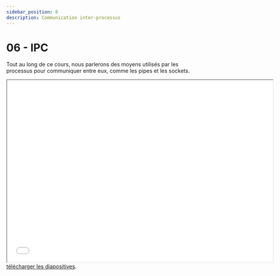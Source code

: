 ```yaml
---
sidebar_position: 6
description: Communication inter-processus
---
```


# 06 - IPC

Tout au long de ce cours, nous parlerons des moyens utilisés par les processus pour communiquer entre eux, comme les pipes et les sockets.

<iframe src="/cours/sde2_6.pdf" loading="lazy" width="700" height="480">
    Impossible d'afficher le fichier pdf, vous pouvez 
    <a href="/cours/sde2_6.pdf">télécharger les diapositives</a>.
</iframe>
<a href="/cours/sde2_6.pdf">télécharger les diapositives</a>.
